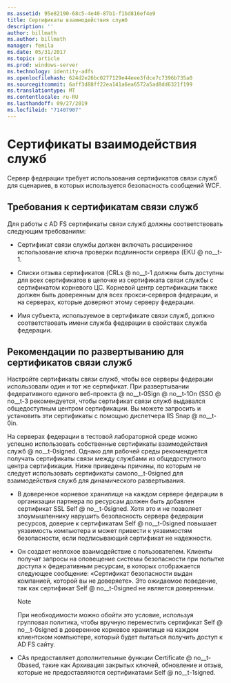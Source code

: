 ```yaml
---
ms.assetid: 95e82190-68c5-4e40-87b1-f1bd816ef4e9
title: Сертификаты взаимодействия служб
description: ''
author: billmath
ms.author: billmath
manager: femila
ms.date: 05/31/2017
ms.topic: article
ms.prod: windows-server
ms.technology: identity-adfs
ms.openlocfilehash: 624d2e26bc0277129e44eee3fdce7c7396b735a0
ms.sourcegitcommit: 6aff3d88ff22ea141a6ea6572a5ad8dd6321f199
ms.translationtype: MT
ms.contentlocale: ru-RU
ms.lasthandoff: 09/27/2019
ms.locfileid: "71407907"
---
```

# <a name="service-communications-certificates"></a>Сертификаты взаимодействия служб

Сервер федерации требует использования сертификатов связи служб для сценариев, в которых используется безопасность сообщений WCF.  
  
## <a name="service-communication-certificate-requirements"></a>Требования к сертификатам связи служб  
Для работы с AD FS сертификаты связи служб должны соответствовать следующим требованиям:  
  
-   Сертификат связи службы должен включать расширенное использование ключа проверки подлинности сервера \(EKU @ no__t-1.  
  
-   Списки отзыва сертификатов \(CRLs @ no__t-1 должны быть доступны для всех сертификатов в цепочке из сертификата связи службы с сертификатом корневого ЦС. Корневой центр сертификации также должен быть доверенным для всех прокси-серверов федерации, и на серверах, которые доверяют этому серверу федерации.  
  
-   Имя субъекта, используемое в сертификате связи служб, должно соответствовать имени служба федерации в свойствах служба федерации.  
  
## <a name="deployment-considerations-for-service-communication-certificates"></a>Рекомендации по развертыванию для сертификатов связи служб  
Настройте сертификаты связи служб, чтобы все серверы федерации использовали один и тот же сертификат. При развертывании федеративного единого веб-проекта @ no__t-0Sign @ no__t-1On \(SSO @ no__t-3 рекомендуется, чтобы сертификат связи служб выдавался общедоступным центром сертификации. Вы можете запросить и установить эти сертификаты с помощью диспетчера IIS Snap @ no__t-0in.  
  
На серверах федерации в тестовой лабораторной среде можно успешно использовать собственные сертификаты взаимодействия служб @ no__t-0signed. Однако для рабочей среды рекомендуется получать сертификаты связи между службами из общедоступного центра сертификации. Ниже приведены причины, по которым не следует использовать сертификаты самоno__t-0signed для взаимодействия служб для динамического развертывания.  
  
-   В доверенное корневое хранилище на каждом сервере федерации в организации партнера по ресурсам должен быть добавлен сертификат SSL Self @ no__t-0signed. Хотя это и не позволяет злоумышленнику нарушить безопасность сервера федерации ресурсов, доверие к сертификатам Self @ no__t-0signed повышает уязвимость компьютера и может привести к уязвимостям безопасности, если подписывающий сертификат не надежности.  
  
-   Он создает неплохое взаимодействие с пользователем. Клиенты получат запросы на оповещение системы безопасности при попытке доступа к федеративным ресурсам, в которых отображается следующее сообщение: «Сертификат безопасности выдан компанией, которой вы не доверяете». Это ожидаемое поведение, так как сертификат Self @ no__t-0signed не является доверенным.  
  
    > [!NOTE]  
    > При необходимости можно обойти это условие, используя групповая политика, чтобы вручную переместить сертификат Self @ no__t-0signed в доверенное корневое хранилище на каждом клиентском компьютере, который будет пытаться получить доступ к AD FS сайту.  
  
-   CAs предоставляет дополнительные функции Certificate @ no__t-0based, такие как Архивация закрытых ключей, обновление и отзыв, которые не предоставляются сертификатами Self @ no__t-1signed.  
  

